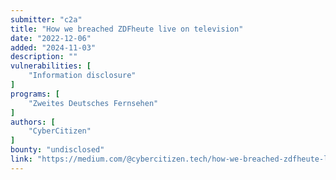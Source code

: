 ```yaml
---
submitter: "c2a"
title: "How we breached ZDFheute live on television"
date: "2022-12-06"
added: "2024-11-03"
description: ""
vulnerabilities: [
    "Information disclosure"
]
programs: [
    "Zweites Deutsches Fernsehen"
]
authors: [
    "CyberCitizen"
]
bounty: "undisclosed"
link: "https://medium.com/@cybercitizen.tech/how-we-breached-zdfheute-live-on-television-7530509b91be"
---
```




